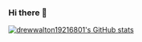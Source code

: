 ### Hi there 👋

<!--
**drewwalton19216801/drewwalton19216801** is a ✨ _special_ ✨ repository because its `README.md` (this file) appears on your GitHub profile.

Here are some ideas to get you started:

- 🔭 I’m currently working on ...
- 🌱 I’m currently learning ...
- 👯 I’m looking to collaborate on ...
- 🤔 I’m looking for help with ...
- 💬 Ask me about ...
- 📫 How to reach me: ...
- 😄 Pronouns: ...
- ⚡ Fun fact: ...
-->

[![drewwalton19216801's GitHub stats](https://github-readme-stats.vercel.app/api?username=drewwalton19216801&show_icons=true&theme=synthwave)](https://github.com/anuraghazra/github-readme-stats)

